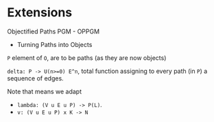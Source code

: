 # Extensions
Objectified Paths PGM - OPPGM

- Turning Paths into Objects

`P` element of `O`, are to be paths (as they are now objects)

`delta: P -> U(n>=0) E^n`, total function assigning to every path (in `P`) a sequence of edges.

Note that means we adapt 
- `lambda: (V u E u P) -> P(L)`.
- `v: (V u E u P) x K -> N`
